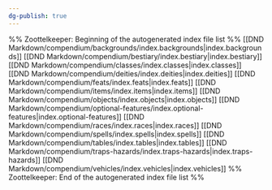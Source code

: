 ```yaml
---
dg-publish: true
---
```

%% Zoottelkeeper: Beginning of the autogenerated index file list  %%
 [[DND Markdown/compendium/backgrounds/index.backgrounds|index.backgrounds]]
 [[DND Markdown/compendium/bestiary/index.bestiary|index.bestiary]]
 [[DND Markdown/compendium/classes/index.classes|index.classes]]
 [[DND Markdown/compendium/deities/index.deities|index.deities]]
 [[DND Markdown/compendium/feats/index.feats|index.feats]]
 [[DND Markdown/compendium/items/index.items|index.items]]
 [[DND Markdown/compendium/objects/index.objects|index.objects]]
 [[DND Markdown/compendium/optional-features/index.optional-features|index.optional-features]]
 [[DND Markdown/compendium/races/index.races|index.races]]
 [[DND Markdown/compendium/spells/index.spells|index.spells]]
 [[DND Markdown/compendium/tables/index.tables|index.tables]]
 [[DND Markdown/compendium/traps-hazards/index.traps-hazards|index.traps-hazards]]
 [[DND Markdown/compendium/vehicles/index.vehicles|index.vehicles]]
%% Zoottelkeeper: End of the autogenerated index file list  %%

